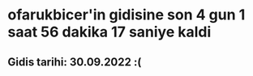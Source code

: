 # ofarukbicer'in gidisine son 4 gun 1 saat 56 dakika 17 saniye kaldi

## Gidis tarihi: 30.09.2022 :(